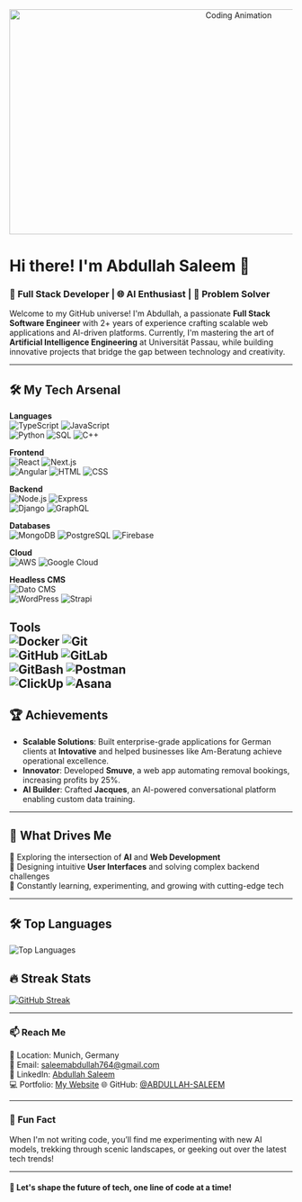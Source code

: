 <div align="center">
  <img src="https://i.giphy.com/jTNG3RF6EwbkpD4LZx.webp" alt="Coding Animation" width="800" height="400"/>
</div>

# Hi there! I'm Abdullah Saleem 👋  

### 🚀 Full Stack Developer | 🌐 AI Enthusiast | 🎨 Problem Solver  

Welcome to my GitHub universe! I'm Abdullah, a passionate **Full Stack Software Engineer** with 2+ years of experience crafting scalable web applications and AI-driven platforms. Currently, I'm mastering the art of **Artificial Intelligence Engineering** at Universität Passau, while building innovative projects that bridge the gap between technology and creativity.  

---

## 🛠️ My Tech Arsenal  
**Languages**  
![TypeScript](https://img.shields.io/badge/TypeScript-3178C6?logo=typescript&logoColor=fff)
![JavaScript](https://img.shields.io/badge/JavaScript-F7DF1E?logo=javascript&logoColor=000)  
![Python](https://img.shields.io/badge/Python-3776AB?logo=python&logoColor=fff)  ![SQL](https://img.shields.io/badge/SQL-336791?logo=postgresql&logoColor=fff) 
![C++](https://img.shields.io/badge/C++-00599C?logo=cplusplus&logoColor=fff)  

**Frontend**  
![React](https://img.shields.io/badge/React-61DAFB?logo=react&logoColor=000)  ![Next.js](https://img.shields.io/badge/Next.js-000000?logo=nextdotjs&logoColor=fff)  
![Angular](https://img.shields.io/badge/Angular-DD0031?logo=angular&logoColor=fff)  ![HTML](https://img.shields.io/badge/HTML-E34F26?logo=html5&logoColor=fff)  ![CSS](https://img.shields.io/badge/CSS-1572B6?logo=css3&logoColor=fff)  


**Backend**  
![Node.js](https://img.shields.io/badge/Node.js-339933?logo=node.js&logoColor=fff)  ![Express](https://img.shields.io/badge/Express-000000?logo=express&logoColor=fff)  
![Django](https://img.shields.io/badge/Django-092E20?logo=django&logoColor=fff)  ![GraphQL](https://img.shields.io/badge/GraphQL-E10098?logo=graphql&logoColor=fff)  

**Databases**  
![MongoDB](https://img.shields.io/badge/MongoDB-47A248?logo=mongodb&logoColor=fff)  ![PostgreSQL](https://img.shields.io/badge/PostgreSQL-4169E1?logo=postgresql&logoColor=fff)  ![Firebase](https://img.shields.io/badge/Firebase-FFCA28?logo=firebase&logoColor=000)  

**Cloud**  
![AWS](https://img.shields.io/badge/AWS-232F3E?logo=amazon-aws&logoColor=fff)  ![Google Cloud](https://img.shields.io/badge/Google%20Cloud-4285F4?logo=google-cloud&logoColor=fff)  

**Headless CMS**  
![Dato CMS](https://img.shields.io/badge/DatoCMS-FF7751?logo=datocms&logoColor=fff)  
![WordPress](https://img.shields.io/badge/WordPress-21759B?logo=wordpress&logoColor=fff)  ![Strapi](https://img.shields.io/badge/Strapi-2F2E8B?logo=strapi&logoColor=fff)  

**Tools**  
![Docker](https://img.shields.io/badge/Docker-2496ED?logo=docker&logoColor=fff)  ![Git](https://img.shields.io/badge/Git-F05032?logo=git&logoColor=fff)  
![GitHub](https://img.shields.io/badge/GitHub-181717?logo=github&logoColor=fff)  ![GitLab](https://img.shields.io/badge/GitLab-FC6D26?logo=gitlab&logoColor=fff)  
![GitBash](https://img.shields.io/badge/GitBash-4A4A4A?logo=git&logoColor=fff)  ![Postman](https://img.shields.io/badge/Postman-FF6C37?logo=postman&logoColor=fff)  
![ClickUp](https://img.shields.io/badge/ClickUp-7B68EE?logo=clickup&logoColor=fff)  ![Asana](https://img.shields.io/badge/Asana-F06A6A?logo=asana&logoColor=fff)  
---

## 🏆 Achievements  

- **Scalable Solutions**: Built enterprise-grade applications for German clients at **Intovative** and helped businesses like Am-Beratung achieve operational excellence.  
- **Innovator**: Developed **Smuve**, a web app automating removal bookings, increasing profits by 25%.  
- **AI Builder**: Crafted **Jacques**, an AI-powered conversational platform enabling custom data training.  

---

## 🎯 What Drives Me  

🌟 Exploring the intersection of **AI** and **Web Development**  
🌟 Designing intuitive **User Interfaces** and solving complex backend challenges  
🌟 Constantly learning, experimenting, and growing with cutting-edge tech  

---

## 🛠️ Top Languages  
![Top Languages](https://github-readme-stats.vercel.app/api/top-langs/?username=ABDULLAH-SALEEM&layout=compact&theme=tokyonight&count_private=true)

## 🔥 Streak Stats  
[![GitHub Streak](https://github-readme-streak-stats.herokuapp.com/?user=ABDULLAH-SALEEM&theme=tokyonight&count_private=true)](https://git.io/streak-stats)

---

### 📫 Reach Me  

📍 Location: Munich, Germany  
📧 Email: [saleemabdullah764@gmail.com](mailto:saleemabdullah764@gmail.com)  
🔗 LinkedIn: [Abdullah Saleem](https://www.linkedin.com/in/abdullah-saleem-50a632225/)  
💻 Portfolio: [My Website](https://abdullahsaleem2002.netlify.app/)
🌐 GitHub: [@ABDULLAH-SALEEM](https://github.com/ABDULLAH-SALEEM)  

---

### 🌟 Fun Fact  

When I'm not writing code, you’ll find me experimenting with new AI models, trekking through scenic landscapes, or geeking out over the latest tech trends!  

---  

#### 🚀 Let's shape the future of tech, one line of code at a time!  
